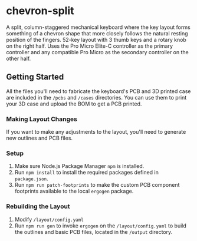# chevron-split
A split, column-staggered mechanical keyboard where the key layout forms something of a chevron shape that more closely follows the natural resting position of the fingers. 52-key layout with 3 thumb keys and a rotary knob on the right half. Uses the Pro Micro Elite-C controller as the primary controller and any compatible Pro Micro as the secondary controller on the other half.

## Getting Started
All the files you'll need to fabricate the keyboard's PCB and 3D printed case are included in the `/pcbs` and `/cases` directories. You can use them to print your 3D case and upload the BOM to get a PCB printed.

### Making Layout Changes
If you want to make any adjustments to the layout, you'll need to generate new outlines and PCB files.

### Setup
1. Make sure Node.js Package Manager `npm` is installed.
2. Run `npm install` to install the required packages defined in `package.json`.
3. Run `npm run patch-footprints` to make the custom PCB component footprints available to the local `ergogen` package.

### Rebuilding the Layout
1. Modify `/layout/config.yaml`
2. Run `npm run gen` to invoke `ergogen` on the `/layout/config.yaml` to build the outlines and basic PCB files, located in the `/output` directory.